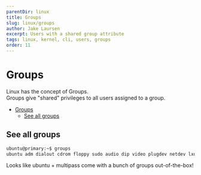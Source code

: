 ```yaml
---
parentDir: linux
title: Groups
slug: linux/groups
author: Jake Laursen
excerpt: Users with a shared group attribute
tags: linux, kernel, cli, users, groups
order: 11
---
```


# Groups
Linux has the concept of Groups.  
Groups give "shared" privileges to all users assigned to a group.  

- [Groups](#groups)
  - [See all groups](#see-all-groups)

## See all groups
```bash
ubuntu@primary:~$ groups
ubuntu adm dialout cdrom floppy sudo audio dip video plugdev netdev lxd
``` 
Looks like ubuntu + multipass come with a bunch of groups out-of-the-box!  
